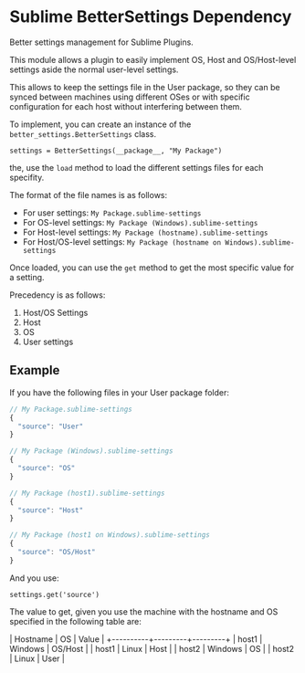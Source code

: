 # Sublime BetterSettings Dependency

Better settings management for Sublime Plugins.

This module allows a plugin to easily implement OS, Host and
OS/Host-level settings aside the normal user-level settings.

This allows to keep the settings file in the User package, so they can
be synced between machines using different OSes or with specific
configuration for each host without interfering between them.

To implement, you can create an instance of the
`better_settings.BetterSettings` class.

    settings = BetterSettings(__package__, "My Package")

the, use the `load` method to load the different settings files for each specifity.

The format of the file names is as follows:

- For user settings: `My Package.sublime-settings`
- For OS-level settings: `My Package (Windows).sublime-settings`
- For Host-level settings: `My Package (hostname).sublime-settings`
- For Host/OS-level settings: `My Package (hostname on Windows).sublime-settings`

Once loaded, you can use the `get` method to get the most specific value
for a setting.

Precedency is as follows:

  1. Host/OS Settings
  2. Host
  3. OS
  4. User settings

## Example

If you have the following files in your User package folder:

```javascript
// My Package.sublime-settings
{
  "source": "User"
}
```

```javascript
// My Package (Windows).sublime-settings
{
  "source": "OS"
}
```

```javascript
// My Package (host1).sublime-settings
{
  "source": "Host"
}
```

```javascript
// My Package (host1 on Windows).sublime-settings
{
  "source": "OS/Host"
}
```

And you use:

    settings.get('source')

The value to get, given you use the machine with the hostname and OS
specified in the following table are:

| Hostname | OS      | Value   |
+----------+---------+---------+
| host1    | Windows | OS/Host |
| host1    | Linux   | Host    |
| host2    | Windows | OS      |
| host2    | Linux   | User    |
